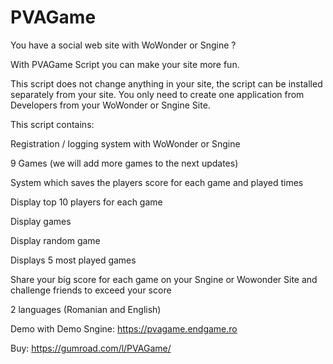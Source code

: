 # PVAGame
You have a social web site with WoWonder or Sngine ?

With PVAGame Script you can make your site more fun.

This script does not change anything in your site, the script can be installed separately from your site. You only need to create one application from Developers from your WoWonder or Sngine Site.

This script contains:

Registration / logging system with WoWonder or Sngine

9 Games (we will add more games to the next updates)

System which saves the players score for each game and played times

Display top 10 players for each game

Display games

Display random game

Displays 5 most played games

Share your big score for each game on your Sngine or Wowonder Site and challenge friends to exceed your score

2 languages (Romanian and English)


Demo with Demo Sngine: https://pvagame.endgame.ro

Buy: https://gumroad.com/l/PVAGame/

